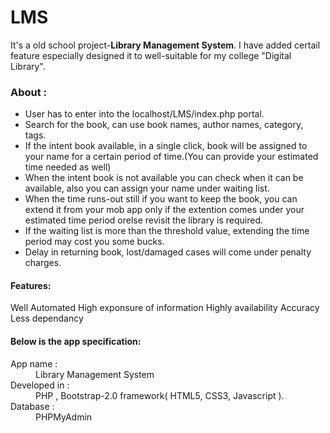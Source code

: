 # LMS

It's a old school project-<b>Library Management System</b>. I have added certail feature especially designed it to well-suitable for my college "Digital Library". 

<h3>About :</h3>
<ul>
  <li>User has to enter into the localhost/LMS/index.php portal.</li>
  <li>Search for the book, can use book names, author names, category, tags.</li>
  <li>If the intent book available, in a single click, book will be assigned to your name for a certain period of time.(You can provide your estimated time needed as well)</li>
  <li>When the intent book is not available you can check when it can be available, also you can assign your name under waiting list.</li>
  <li>When the time runs-out still if you want to keep the book, you can extend it from your mob app only if the extention comes under your estimated time period orelse revisit the library is required.</li>
  <li>If the waiting list is more than the threshold value, extending the time period may cost you some bucks.</li>
  <li>Delay in returning book, lost/damaged cases will come under penalty charges.</li>
</ul>

<b><h4>Features:</b></h4>
Well Automated
High exponsure of information
Highly availability
Accuracy
Less dependancy

<b><h4>Below is the app specification:</b></h4>
<dl>
  <dt>App name      : </dt>
  <dd>Library Management System</dd>
  <dt>Developed in :</dt>
  <dd>PHP , Bootstrap-2.0 framework( HTML5, CSS3, Javascript ).</dd>
  <dt>Database        :</dt>
  <dd>PHPMyAdmin</dd>
</dl>
